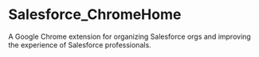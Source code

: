 # Salesforce_ChromeHome
A Google Chrome extension for organizing Salesforce orgs and improving the experience of Salesforce professionals.
